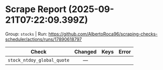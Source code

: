 # Scrape Report (2025-09-21T07:22:09.399Z)

Group: `stocks`  |  Run: https://github.com/AlbertoRoca96/scraping-checks-scheduler/actions/runs/17890618797

| Check | Changed | Keys | Error |
|---|:---:|:--|:--|
| `stock_ntdoy_global_quote` | — |  |  |
